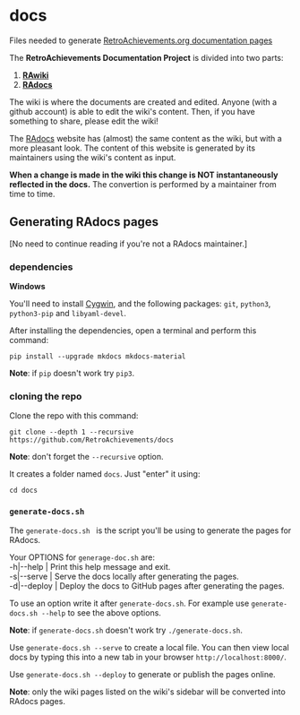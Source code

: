 # docs

Files needed to generate [RetroAchievements.org documentation pages](https://retroachievements.github.io/docs/)

The **RetroAchievements Documentation Project** is divided into two parts:

1. **[RAwiki](https://github.com/RetroAchievements/docs/wiki/)**
2. **[RAdocs](https://retroachievements.github.io/docs/)**

The wiki is where the documents are created and edited. Anyone (with a github account) is able to edit the wiki's content. Then, if you have something to share, please edit the wiki!

The [RAdocs](https://retroachievements.github.io/docs/) website has (almost) the same content as the wiki, but with a more pleasant look. The content of this website is generated by its maintainers using the wiki's content as input.

**When a change is made in the wiki this change is NOT instantaneously reflected in the docs.** The convertion is performed by a maintainer from time to time.


## Generating RAdocs pages

[No need to continue reading if you're not a RAdocs maintainer.]


### dependencies

**Windows**

You'll need to install [Cygwin](https://cygwin.com/), and the following packages: `git`, `python3`, `python3-pip` and `libyaml-devel`.

After installing the dependencies, open a terminal and perform this command:

```
pip install --upgrade mkdocs mkdocs-material
```

**Note**: if `pip` doesn't work try `pip3`.



### cloning the repo

Clone the repo with this command:

```
git clone --depth 1 --recursive https://github.com/RetroAchievements/docs
```

**Note**: don't forget the `--recursive` option.

It creates a folder named `docs`. Just "enter" it using:

```
cd docs
```


### `generate-docs.sh`

The `generate-docs.sh ` is the script you'll be using to generate the pages for RAdocs. 

Your OPTIONS for `generage-doc.sh` are:  
-h|--help | Print this help message and exit.  
-s|--serve | Serve the docs locally after generating the pages.  
-d|--deploy | Deploy the docs to GitHub pages after generating the pages.  

To use an option write it after `generate-docs.sh`.
For example use `generate-docs.sh --help` to see the above options.

**Note**: if `generate-docs.sh` doesn't work try `./generate-docs.sh`.

Use `generate-docs.sh --serve` to create a local file. You can then view local docs by typing this into a new tab in your browser `http://localhost:8000/`.

Use `generate-docs.sh --deploy` to generate or publish the pages online.



**Note**: only the wiki pages listed on the wiki's sidebar will be converted into RAdocs pages.
